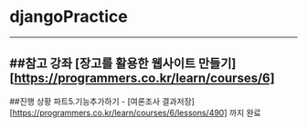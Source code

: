 # djangoPractice
---
##참고 강좌
[장고를 활용한 웹사이트 만들기][https://programmers.co.kr/learn/courses/6]
---
##진행 상황
파트5.기능추가하기 - [여론조사 결과저장][https://programmers.co.kr/learn/courses/6/lessons/490]
까지 완료
